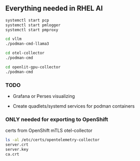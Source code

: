 ## Everything needed in RHEL AI

```bash
systemctl start pcp
systemctl start pmlogger
systemctl start pmproxy

cd vllm
./podman-cmd-llama3

cd otel-collector
./podman-cmd

cd openlit-gpu-collector
./podman-cmd
```

### TODO

* Grafana or Perses visualizing

* Create quadlets/systemd services for podman containers

### ONLY needed for exporting to OpenShift

certs from OpenShift mTLS otel-collector

```bash
ls -al /etc/certs/opentelemetry-collector
server.crt
server.key
ca.crt
```
